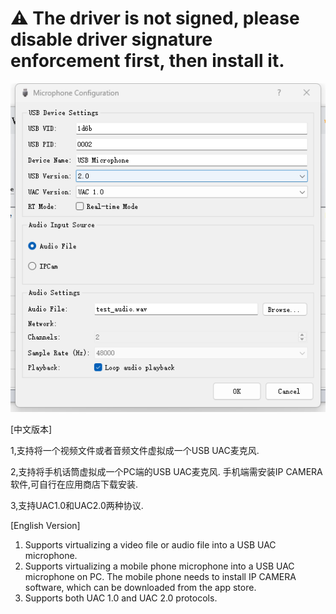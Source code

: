 # ⚠️ The driver is not signed, please disable driver signature enforcement first, then install it.

![Virtual Microphone Demo](demo.png)

[中文版本]

1,支持将一个视频文件或者音频文件虚拟成一个USB UAC麦克风.

2,支持将手机话筒虚拟成一个PC端的USB UAC麦克风.
    手机端需安装IP CAMERA软件,可自行在应用商店下载安装.
    
3,支持UAC1.0和UAC2.0两种协议.


[English Version]
1. Supports virtualizing a video file or audio file into a USB UAC microphone.
2. Supports virtualizing a mobile phone microphone into a USB UAC microphone on PC.
    The mobile phone needs to install IP CAMERA software, which can be downloaded from the app store.
3. Supports both UAC 1.0 and UAC 2.0 protocols.


